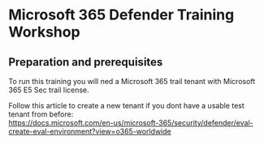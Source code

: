 # Microsoft 365 Defender Training Workshop
## Preparation and prerequisites
To run this training you will ned a Microsoft 365 trail tenant with Microsoft 365 E5 Sec trail license.

Follow this article to create a new tenant if you dont have a usable test tenant from before:  
https://docs.microsoft.com/en-us/microsoft-365/security/defender/eval-create-eval-environment?view=o365-worldwide



